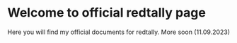 # Welcome to official redtally page
Here you will find my official documents for redtally. More soon (11.09.2023)
